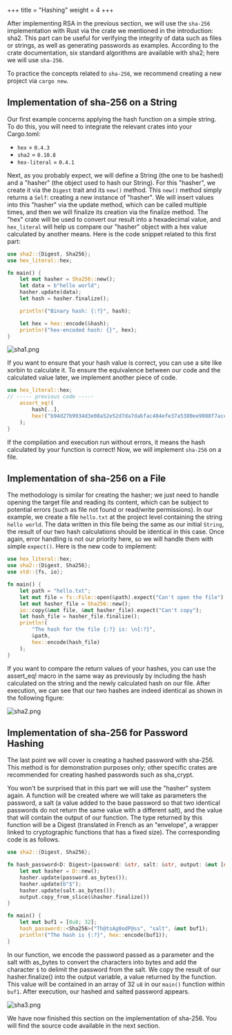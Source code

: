 +++
title = "Hashing"
weight = 4
+++

After implementing RSA in the previous section, we will use the `sha-256` implementation with Rust via the crate we mentioned in the introduction: sha2. This part can be useful for verifying the integrity of data such as files or strings, as well as generating passwords as examples. According to the crate documentation, six standard algorithms are available with sha2; here we will use `sha-256`.

To practice the concepts related to `sha-256`, we recommend creating a new project via `cargo new`.

## Implementation of sha-256 on a String
Our first example concerns applying the hash function on a simple string. To do this, you will need to integrate the relevant crates into your Cargo.toml:

- `hex` = `0.4.3`
- `sha2` = `0.10.8`
- `hex-literal` = `0.4.1`

Next, as you probably expect, we will define a String (the one to be hashed) and a "hasher" (the object used to hash our String). For this "hasher", we create it via the `Digest` trait and its `new()` method. This `new()` method simply returns a `Self`: creating a new instance of "hasher". We will insert values into this "hasher" via the update method, which can be called multiple times, and then we will finalize its creation via the finalize method. The "hex" crate will be used to convert our result into a hexadecimal value, and `hex_literal` will help us compare our "hasher" object with a hex value calculated by another means. Here is the code snippet related to this first part:

```rust
use sha2::{Digest, Sha256};
use hex_literal::hex;

fn main() {
    let mut hasher = Sha256::new();
    let data = b"hello world";
    hasher.update(data);
    let hash = hasher.finalize();

    println!("Binary hash: {:?}", hash); 

    let hex = hex::encode(&hash);
    println!("hex-encoded hash: {}", hex);
}
```

![sha1.png](../sha1.png)

If you want to ensure that your hash value is correct, you can use a site like xorbin to calculate it. To ensure the equivalence between our code and the calculated value later, we implement another piece of code.

```rust
use hex_literal::hex;
// ----- previous code -----
    assert_eq!(
        hash[..],
        hex!("b94d27b9934d3e08a52e52d7da7dabfac484efe37a5380ee9088f7ace2efcde9")[..]
    );
}
```

If the compilation and execution run without errors, it means the hash calculated by your function is correct! Now, we will implement `sha-256` on a file.

## Implementation of sha-256 on a File
The methodology is similar for creating the hasher; we just need to handle opening the target file and reading its content, which can be subject to potential errors (such as file not found or read/write permissions). In our example, we create a file `hello.txt` at the project level containing the string `hello world`. The data written in this file being the same as our initial `String`, the result of our two hash calculations should be identical in this case. Once again, error handling is not our priority here, so we will handle them with simple `expect()`. Here is the new code to implement:

```rust
use hex_literal::hex;
use sha2::{Digest, Sha256};
use std::{fs, io};

fn main() {
    let path = "hello.txt";
    let mut file = fs::File::open(&path).expect("Can't open the file");
    let mut hasher_file = Sha256::new();
    io::copy(&mut file, &mut hasher_file).expect("Can't copy");
    let hash_file = hasher_file.finalize();
    println!(
        "The hash for the file {:?} is: \n{:?}",
        &path,
        hex::encode(hash_file)
    );
}
``` 
If you want to compare the return values of your hashes, you can use the assert_eq! macro in the same way as previously by including the hash calculated on the string and the newly calculated hash on our file. After execution, we can see that our two hashes are indeed identical as shown in the following figure:

![sha2.png](../sha2.png)

## Implementation of sha-256 for Password Hashing
The last point we will cover is creating a hashed password with sha-256. This method is for demonstration purposes only; other specific crates are recommended for creating hashed passwords such as sha_crypt.

You won't be surprised that in this part we will use the "hasher" system again. A function will be created where we will take as parameters the password, a salt (a value added to the base password so that two identical passwords do not return the same value with a different salt), and the value that will contain the output of our function. The type returned by this function will be a Digest (translated in French as an "envelope", a wrapper linked to cryptographic functions that has a fixed size). The corresponding code is as follows.

```rust
use sha2::{Digest, Sha256};

fn hash_password<D: Digest>(password: &str, salt: &str, output: &mut [u8]) {
    let mut hasher = D::new();
    hasher.update(password.as_bytes());
    hasher.update(b"$");
    hasher.update(salt.as_bytes());
    output.copy_from_slice(&hasher.finalize())
}

fn main() {
    let mut buf1 = [0u8; 32];
    hash_password::<Sha256>("Th@tsAg0odP@ss", "salt", &mut buf1);
    println!("The hash is {:?}", hex::encode(buf1));
}
```

In our function, we encode the password passed as a parameter and the salt with as_bytes to convert the characters into bytes and add the character `$` to delimit the password from the salt. We copy the result of our hasher.finalize() into the output variable, a value returned by the function. This value will be contained in an array of 32 `u8` in our `main()` function within `buf1`. After execution, our hashed and salted password appears.

![sha3.png](../sha3.png)

We have now finished this section on the implementation of sha-256. You will find the source code available in the next section.
